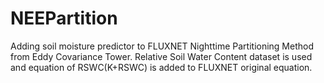 # NEEPartition
Adding soil moisture predictor to FLUXNET Nighttime Partitioning Method from Eddy Covariance Tower. Relative Soil Water Content dataset is used and equation of RSWC(K+RSWC) is added to FLUXNET original equation. 
